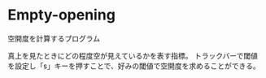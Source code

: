 # Empty-opening
空開度を計算するプログラム

真上を見たときにどの程度空が見えているかを表す指標。
トラックバーで閾値を設定し「s」キーを押すことで、好みの閾値で空開度を求めることができる。
